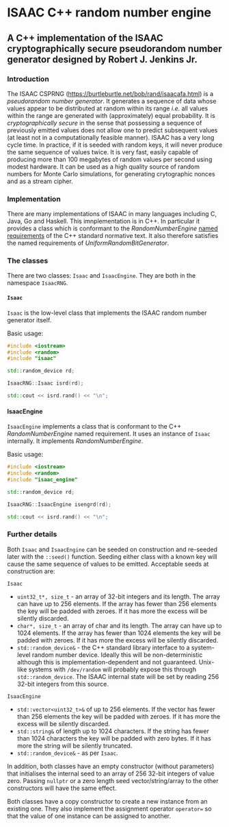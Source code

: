 # ISAAC C++ random number engine

## A C++ implementation of the ISAAC cryptographically secure pseudorandom number generator designed by Robert J. Jenkins Jr.

### Introduction
The ISAAC CSPRNG (<https://burtleburtle.net/bob/rand/isaacafa.html>) is a *pseudorandom number generator*. It generates a sequence of data whose values appear to be distributed at random within its range *i.e.* all values within the range are generated with (approximately) equal probability. It is *cryptographically secure* in the sense that possessing a sequence of previously emitted values does not allow one to predict subsequent values (at least not in a computationally feasible manner). ISAAC has a very long cycle time. In practice, if it is seeded with random keys, it will never produce the same sequence of values twice. It is very fast, easily capable of producing more than 100 megabytes of random values per second using modest hardware. It can be used as a high quality source of random numbers for Monte Carlo simulations, for generating crytographic nonces and as a stream cipher.

### Implementation
There are many implementations of ISAAC in many languages including C, Java, Go and Haskell. This imnplementation is in C++. In particular it provides a class which is conformant to the *RandomNumberEngine* [named requirements](https://en.cppreference.com/w/cpp/named_req/RandomNumberEngine) of the C++ standard normative text. It also therefore satisfies the named requirements of *UniformRandomBitGenerator*.

### The classes
There are two classes: `Isaac` and `IsaacEngine`. They are both in the namespace `IsaacRNG`.

#### `Isaac`
`Isaac` is the low-level class that implements the ISAAC random number generator itself.

Basic usage:
```c++
#include <iostream>
#include <random>
#include "isaac"

std::random_device rd;

IsaacRNG::Isaac isrd(rd);

std::cout << isrd.rand() << "\n";
```

#### IsaacEngine
`IsaacEngine` implements a class that is conformant to the C++ *RandomNumberEngine* named requirement. It uses an instance of `Isaac` internally. It implements *RandomNumberEngine*.

Basic usage:
```c++
#include <iostream>
#include <random>
#include "isaac_engine"

std::random_device rd;

IsaacRNG::IsaacEngine isengrd(rd);

std::cout << isrd.rand() << "\n";
```
### Further details
Both `Isaac` and `IsaacEngine` can be seeded on construction and re-seeded later with the `::seed()` function. Seeding either class with a known key will cause the same sequence of values to be emitted. Acceptable seeds at construction are:

`Isaac`
* `uint32_t*, size_t` - an array of 32-bit integers and its length. The array can have up to 256 elements. If the array has fewer than 256 elements the key will be padded with zeroes. If it has more the excess will be silently discarded.
* `char*, size_t` - an array of char and its length. The array can have up to 1024 elements. If the array has fewer than 1024 elements the key will be padded with zeroes. If it has more the excess will be silently discarded.
* `std::random_device&` - the C++ standard library interface to a system-level random number device. Ideally this will be non-deterministic although this is implementation-dependent and not guaranteed. Unix-like systems with `/dev/random` will probably expose this through `std::random_device`. The ISAAC internal state will be set by reading 256 32-bit integers from this source.

`IsaacEngine`
* `std::vector<uint32_t>&` of up to 256 elements. If the vector has fewer than 256 elements the key will be padded with zeroes. If it has more the excess will be silently discarded.
* `std::string&` of length up to 1024 characters. If the string has fewer than 1024 characters the key will be padded with zero bytes. If it has more the string will be silently truncated.
* `std::random_device&` - as per `Isaac`.

In addition, both classes have an empty constructor (without parameters) that initialises the internal seed to an array of 256 32-bit integers of value zero. Passing `nullptr` or a zero length seed vector/string/array to the other constructors will have the same effect.

Both classes have a copy constructor to create a new instance from an existing one. They also implement the assignment operator `operator=` so that the value of one instance can be assigned to another.